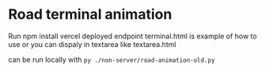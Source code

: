 # Road terminal animation

Run npm install
vercel deployed endpoint
terminal.html is example of how to use
or you can dispaly in textarea like textarea.html

can be run locally with `py ./non-server/road-animation-old.py`
